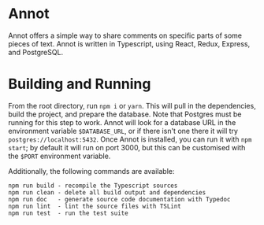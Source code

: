 # Annot

Annot offers a simple way to share comments on specific parts of some
pieces of text. Annot is written in Typescript, using React, Redux,
Express, and PostgreSQL.

# Building and Running

From the root directory, run `npm i` or `yarn`. This will pull in the
dependencies, build the project, and prepare the database. Note that
Postgres must be running for this step to work. Annot will look for a
database URL in the environment variable `$DATABASE_URL`, or if there
isn't one there it will try `postgres://localhost:5432`. Once Annot is
installed, you can run it with `npm start`; by default it will run on
port 3000, but this can be customised with the `$PORT` environment
variable.

Additionally, the following commands are available:

    npm run build - recompile the Typescript sources
    npm run clean - delete all build output and dependencies
    npm run doc   - generate source code documentation with Typedoc
    npm run lint  - lint the source files with TSLint
    npm run test  - run the test suite
